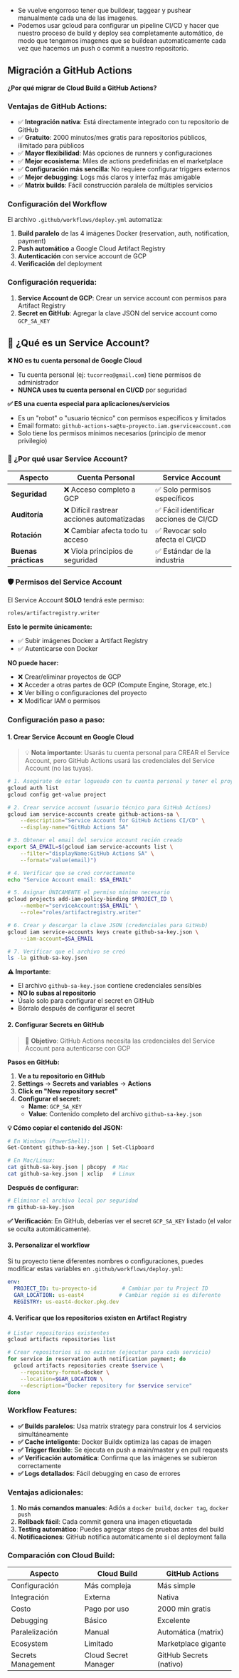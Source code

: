 - Se vuelve engorroso tener que buildear, taggear y pushear manualmente cada una de las imagenes.
- Podemos usar gcloud para configurar un pipeline CI/CD y hacer que nuestro proceso de build y deploy sea completamente automático, de modo que tengamos imagenes que se buildean automaticamente cada vez que hacemos un push o commit a nuestro repositorio.

## Migración a GitHub Actions

**¿Por qué migrar de Cloud Build a GitHub Actions?**

### Ventajas de GitHub Actions:
- ✅ **Integración nativa**: Está directamente integrado con tu repositorio de GitHub
- ✅ **Gratuito**: 2000 minutos/mes gratis para repositorios públicos, ilimitado para públicos
- ✅ **Mayor flexibilidad**: Más opciones de runners y configuraciones
- ✅ **Mejor ecosistema**: Miles de actions predefinidas en el marketplace
- ✅ **Configuración más sencilla**: No requiere configurar triggers externos
- ✅ **Mejor debugging**: Logs más claros y interfaz más amigable
- ✅ **Matrix builds**: Fácil construcción paralela de múltiples servicios

### Configuración del Workflow

El archivo `.github/workflows/deploy.yml` automatiza:

1. **Build paralelo** de las 4 imágenes Docker (reservation, auth, notification, payment)
2. **Push automático** a Google Cloud Artifact Registry
3. **Autenticación** con service account de GCP
4. **Verificación** del deployment

### Configuración requerida:

1. **Service Account de GCP**: Crear un service account con permisos para Artifact Registry
2. **Secret en GitHub**: Agregar la clave JSON del service account como `GCP_SA_KEY`

## 🔐 ¿Qué es un Service Account?

**❌ NO es tu cuenta personal de Google Cloud**
- Tu cuenta personal (ej: `tucorreo@gmail.com`) tiene permisos de administrador
- **NUNCA uses tu cuenta personal en CI/CD** por seguridad

**✅ ES una cuenta especial para aplicaciones/servicios**
- Es un "robot" o "usuario técnico" con permisos específicos y limitados
- Email formato: `github-actions-sa@tu-proyecto.iam.gserviceaccount.com`
- Solo tiene los permisos mínimos necesarios (principio de menor privilegio)

### 🎯 ¿Por qué usar Service Account?

| Aspecto | Cuenta Personal | Service Account |
|---------|----------------|-----------------|
| **Seguridad** | ❌ Acceso completo a GCP | ✅ Solo permisos específicos |
| **Auditoría** | ❌ Difícil rastrear acciones automatizadas | ✅ Fácil identificar acciones de CI/CD |
| **Rotación** | ❌ Cambiar afecta todo tu acceso | ✅ Revocar solo afecta el CI/CD |
| **Buenas prácticas** | ❌ Viola principios de seguridad | ✅ Estándar de la industria |

### 🛡️ Permisos del Service Account

El Service Account **SOLO** tendrá este permiso:
```bash
roles/artifactregistry.writer
```

**Esto le permite únicamente:**
- ✅ Subir imágenes Docker a Artifact Registry
- ✅ Autenticarse con Docker

**NO puede hacer:**
- ❌ Crear/eliminar proyectos de GCP
- ❌ Acceder a otras partes de GCP (Compute Engine, Storage, etc.)
- ❌ Ver billing o configuraciones del proyecto
- ❌ Modificar IAM o permisos

### Configuración paso a paso:

#### 1. Crear Service Account en Google Cloud

> 💡 **Nota importante**: Usarás tu cuenta personal para CREAR el Service Account, pero GitHub Actions usará las credenciales del Service Account (no las tuyas).

```bash
# 1. Asegúrate de estar logueado con tu cuenta personal y tener el proyecto correcto
gcloud auth list
gcloud config get-value project

# 2. Crear service account (usuario técnico para GitHub Actions)
gcloud iam service-accounts create github-actions-sa \
    --description="Service Account for GitHub Actions CI/CD" \
    --display-name="GitHub Actions SA"

# 3. Obtener el email del service account recién creado
export SA_EMAIL=$(gcloud iam service-accounts list \
    --filter="displayName:GitHub Actions SA" \
    --format="value(email)")

# 4. Verificar que se creó correctamente
echo "Service Account email: $SA_EMAIL"

# 5. Asignar ÚNICAMENTE el permiso mínimo necesario
gcloud projects add-iam-policy-binding $PROJECT_ID \
    --member="serviceAccount:$SA_EMAIL" \
    --role="roles/artifactregistry.writer"

# 6. Crear y descargar la clave JSON (credenciales para GitHub)
gcloud iam service-accounts keys create github-sa-key.json \
    --iam-account=$SA_EMAIL

# 7. Verificar que el archivo se creó
ls -la github-sa-key.json
```

**⚠️ Importante**: 
- El archivo `github-sa-key.json` contiene credenciales sensibles
- **NO lo subas al repositorio**
- Úsalo solo para configurar el secret en GitHub
- Bórralo después de configurar el secret

#### 2. Configurar Secrets en GitHub

> 🔐 **Objetivo**: GitHub Actions necesita las credenciales del Service Account para autenticarse con GCP

**Pasos en GitHub:**

1. **Ve a tu repositorio en GitHub**
2. **Settings** → **Secrets and variables** → **Actions**
3. **Click en "New repository secret"**
4. **Configurar el secret:**
   - **Name**: `GCP_SA_KEY`
   - **Value**: Contenido completo del archivo `github-sa-key.json`

**💡 Cómo copiar el contenido del JSON:**

```bash
# En Windows (PowerShell):
Get-Content github-sa-key.json | Set-Clipboard

# En Mac/Linux:
cat github-sa-key.json | pbcopy  # Mac
cat github-sa-key.json | xclip   # Linux
```

**Después de configurar:**
```bash
# Eliminar el archivo local por seguridad
rm github-sa-key.json
```

**✅ Verificación**: En GitHub, deberías ver el secret `GCP_SA_KEY` listado (el valor se oculta automáticamente).

#### 3. Personalizar el workflow

Si tu proyecto tiene diferentes nombres o configuraciones, puedes modificar estas variables en `.github/workflows/deploy.yml`:

```yaml
env:
  PROJECT_ID: tu-proyecto-id        # Cambiar por tu Project ID
  GAR_LOCATION: us-east4           # Cambiar región si es diferente
  REGISTRY: us-east4-docker.pkg.dev
```

#### 4. Verificar que los repositorios existen en Artifact Registry

```bash
# Listar repositorios existentes
gcloud artifacts repositories list

# Crear repositorios si no existen (ejecutar para cada servicio)
for service in reservation auth notification payment; do
  gcloud artifacts repositories create $service \
    --repository-format=docker \
    --location=$GAR_LOCATION \
    --description="Docker repository for $service service"
done
```

### Workflow Features:

- **✅ Builds paralelos**: Usa matrix strategy para construir los 4 servicios simultáneamente
- **✅ Cache inteligente**: Docker Buildx optimiza las capas de imagen
- **✅ Trigger flexible**: Se ejecuta en push a main/master y en pull requests
- **✅ Verificación automática**: Confirma que las imágenes se subieron correctamente
- **✅ Logs detallados**: Fácil debugging en caso de errores

### Ventajas adicionales:

1. **No más comandos manuales**: Adiós a `docker build`, `docker tag`, `docker push`
2. **Rollback fácil**: Cada commit genera una imagen etiquetada
3. **Testing automático**: Puedes agregar steps de pruebas antes del build
4. **Notificaciones**: GitHub notifica automáticamente si el deployment falla

### Comparación con Cloud Build:

| Aspecto | Cloud Build | GitHub Actions |
|---------|------------|----------------|
| Configuración | Más compleja | Más simple |
| Integración | Externa | Nativa |
| Costo | Pago por uso | 2000 min gratis |
| Debugging | Básico | Excelente |
| Paralelización | Manual | Automática (matrix) |
| Ecosystem | Limitado | Marketplace gigante |
| Secrets Management | Cloud Secret Manager | GitHub Secrets (nativo) |